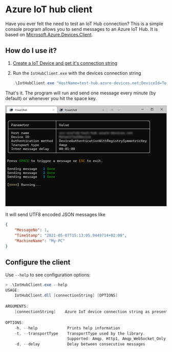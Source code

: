 # Azure IoT hub client

Have you ever felt the need to test an IoT Hub connection? This is a simple console program allows you to send messages to an Azure IoT Hub. It is based on [Microsoft.Azure.Devices.Client](https://www.nuget.org/packages/Microsoft.Azure.Devices.Client).

## How do I use it?

1. [Create a IoT Device and get it's connection string](https://docs.microsoft.com/en-us/azure/iot-hub/iot-hub-create-through-portal#register-a-new-device-in-the-iot-hub)

1. Run the `IotHubClient.exe` with the devices connection string
    ```powershell
    .\IotHubClient.exe "HostName=test-hub.azure-devices.net;DeviceId=TestDevice;SharedAccessKey=AAAAAAAAAAAAAAAAAAAAAAAAAAAAAAAAAAAAAAAAAAA="
    ```

That's it. The program will run and send one message every minute (by default) or whenever you hit the space key.

![IoTDeviceClient in action](readme/program-running.png)

It will send UTF8 encoded JSON messages like
```JSON
{
    "MessageNo": 1,
    "TimeStamp": "2021-05-07T15:13:05.9449714+02:00",
    "MachineName": "My-PC"
}
```

## Configure the client

Use `--help` to see configuration options:
```powershell
> .\IotHubClient.exe --help
USAGE:
    IotHubClient.dll [connectionString] [OPTIONS]

ARGUMENTS:
    [connectionString]    Azure IoT device connection string as presented in the Azure portal

OPTIONS:
    -h, --help             Prints help information
    -t, --transportType    TransportType used by the library.
                           Supported: Amqp, Http1, Amqp_WebSocket_Only, Amqp_Tcp_Only, Mqtt, Mqtt_WebSocket_Only, Mqtt_Tcp_Only
    -d, --delay            Delay between consecutive messages

```